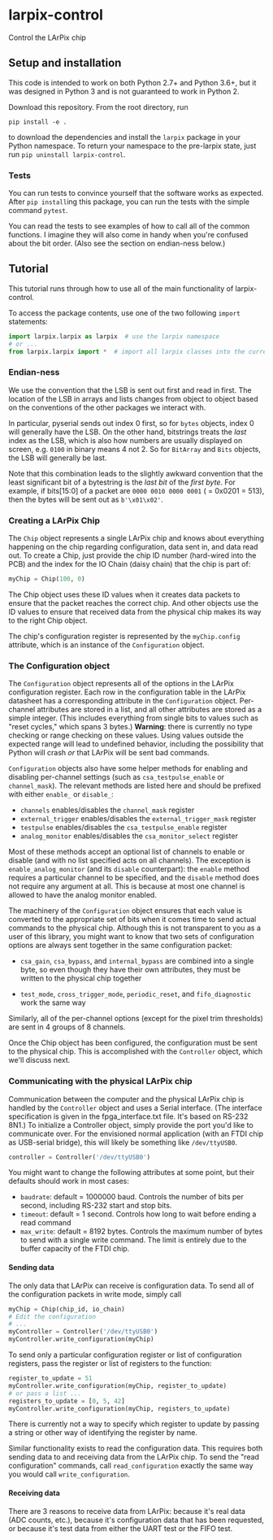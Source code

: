 # larpix-control

Control the LArPix chip

## Setup and installation

This code is intended to work on both Python 2.7+ and Python 3.6+,
but it was designed in Python 3 and is not guaranteed to work in
Python 2.

Download this repository. From the root directory, run

```
pip install -e .
```

to download the dependencies and install the `larpix` package in your
Python namespace. To return your namespace to the pre-larpix state, just
run `pip uninstall larpix-control`.

### Tests

You can run tests to convince yourself that the software works as
expected. After `pip install`ing this package, you can run the tests
with the simple command `pytest`.

You can read the tests to see examples of how to call all of the common
functions. I imagine they will also come in handy when you're confused
about the bit order. (Also see the section on endian-ness below.)

## Tutorial

This tutorial runs through how to use all of the main functionality of
larpix-control.

To access the package contents, use one of the two following `import`
statements:

```python
import larpix.larpix as larpix  # use the larpix namespace
# or ...
from larpix.larpix import *  # import all larpix classes into the current namespace
```

### Endian-ness

We use the convention that the LSB is sent out first and read in first.
The location of the LSB in arrays and lists changes from object to
object based on the conventions of the other packages we interact with.

In particular, pyserial sends out index 0 first, so for `bytes` objects,
index 0 will generally have the LSB. On the other hand, bitstrings
treats the _last_ index as the LSB, which is also how numbers are
usually displayed on screen, e.g. `0100` in binary means 4 not 2. So for
`BitArray` and `Bits` objects, the LSB will generally be last.

Note that this combination leads to the slightly awkward convention that
the least significant bit of a bytestring is the *last bit* of the
*first byte*. For example, if bits[15:0] of a packet are
`0000 0010 0000 0001` ( = 0x0201 = 513), then the bytes will be sent out as
`b'\x01\x02'`.

### Creating a LArPix Chip

The `Chip` object represents a single LArPix chip and knows about
everything happening on the chip regarding configuration, data sent in,
and data read out. To create a Chip, just provide the chip ID number
(hard-wired into the PCB) and the index for the IO Chain (daisy chain)
that the chip is part of:

```python
myChip = Chip(100, 0)
```

The Chip object uses these ID values when it creates data packets to
ensure that the packet reaches the correct chip. And other objects use
the ID values to ensure that received data from the physical chip makes
its way to the right Chip object.

The chip's configuration register is represented by the `myChip.config`
attribute, which is an instance of the `Configuration` object.

### The Configuration object

The `Configuration` object represents all of the options in the LArPix
configuration register. Each row in the configuration table in the LArPix datasheet
has a corresponding attribute in the `Configuration` object. Per-channel
attributes are stored in a list, and all other attributes are stored as
a simple integer. (This includes everything from single bits to values
such as "reset cycles," which spans 3 bytes.) **Warning**: there is
currently no type checking or range checking on these values. Using
values outside the expected range will lead to undefined behavior,
including the possibility that Python will crash _or_ that LArPix will
be sent bad commands.

`Configuration` objects also have some helper methods for enabling and
disabling per-channel settings (such as `csa_testpulse_enable` or
`channel_mask`). The relevant methods are listed here and should be
prefixed with either `enable_` or `disable_`:

 - `channels` enables/disables the `channel_mask` register
 - `external_trigger` enables/disables the `external_trigger_mask`
    register
 - `testpulse` enables/disables the `csa_testpulse_enable` register
 - `analog_monitor` enables/disables the `csa_monitor_select` register

Most of these methods accept an optional list of channels to enable or
disable (and with no list specified acts on all channels). The exception
is `enable_analog_monitor` (and its `disable` counterpart): the `enable`
method requires a particular channel to be specified, and the `disable`
method does not require any argument at all. This is because at most one
channel is allowed to have the analog monitor enabled.

The machinery of the `Configuration` object ensures that each value is
converted to the appropriate set of bits when it comes time to send
actual commands to the physical chip. Although this is not transparent
to you as a user of this library, you might want to know that two sets of
configuration options are always sent together in the same configuration
packet:

 - `csa_gain`, `csa_bypass`, and `internal_bypass` are combined into a
   single byte, so even though they have their own attributes, they must
   be written to the physical chip together

 - `test_mode`, `cross_trigger_mode`, `periodic_reset`, and
   `fifo_diagnostic` work the same way

Similarly, all of the per-channel options (except for the pixel trim
thresholds) are sent in 4 groups of 8 channels.

Once the Chip object has been configured, the configuration must be sent
to the physical chip. This is accomplished with the `Controller` object,
which we'll discuss next.

### Communicating with the physical LArPix chip

Communication between the computer and the physical LArPix chip is
handled by the `Controller` object and uses a Serial interface. (The
interface specification is given in the fpga\_interface.txt file. It's
based on RS-232 8N1.) To initialize a Controller object, simply provide
the port you'd like to communicate over. For the envisioned normal
application (with an FTDI chip as USB-serial bridge), this will likely
be something like `/dev/ttyUSB0`.

```python
controller = Controller('/dev/ttyUSB0')
```

You might want to change the following
attributes at some point, but their defaults should work in most cases:

 - `baudrate`: default = 1000000 baud. Controls the number of bits per
   second, including RS-232 start and stop bits.
 - `timeout`: default = 1 second. Controls how long to wait before
   ending a read command
 - `max_write`: default = 8192 bytes. Controls the maximum number of
   bytes to send with a single write command. The limit is entirely due
   to the buffer capacity of the FTDI chip.

#### Sending data

The only data that LArPix can receive is configuration data. To send all
of the configuration packets in write mode, simply call

```python
myChip = Chip(chip_id, io_chain)
# Edit the configuration
# ...
myController = Controller('/dev/ttyUSB0')
myController.write_configuration(myChip)
```

To send only a particular configuration register or list of
configuration registers, pass the register or list of registers to the
function:

```python
register_to_update = 51
myController.write_configuration(myChip, register_to_update)
# or pass a list ...
registers_to_update = [0, 5, 42]
myController.write_configuration(myChip, registers_to_update)
```

There is currently not a way to specify which register to update by
passing a string or other way of identifying the register by name.

Similar functionality exists to read the configuration data. This
requires both sending data to and receiving data from the LArPix chip.
To send the "read configuration" commands, call `read_configuration`
exactly the same way you would call `write_configuration`.

#### Receiving data

There are 3 reasons to receive data from LArPix: because it's real data
(ADC counts, etc.), because it's configuration data that has been
requested, or because it's test data from either the UART test or the
FIFO test.
